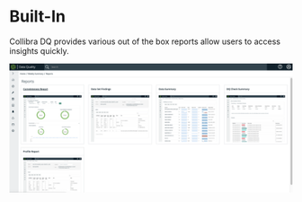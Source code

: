 # Built-In

Collibra DQ provides various out of the box reports allow users to access insights quickly.

![](<../../.gitbook/assets/image (143).png>)

